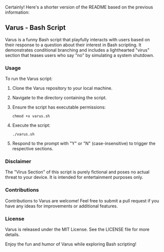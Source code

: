 Certainly! Here's a shorter version of the README based on the previous information:

## Varus - Bash Script

Varus is a funny Bash script that playfully interacts with users based on their response to a question about their interest in Bash scripting. It demonstrates conditional branching and includes a lighthearted "virus" section that teases users who say "no" by simulating a system shutdown.

### Usage

To run the Varus script:

1. Clone the Varus repository to your local machine.

2. Navigate to the directory containing the script.

3. Ensure the script has executable permissions:

   ```shell
   chmod +x varus.sh
   ```

4. Execute the script:

   ```shell
   ./varus.sh
   ```

5. Respond to the prompt with "Y" or "N" (case-insensitive) to trigger the respective sections.

### Disclaimer

The "Virus Section" of this script is purely fictional and poses no actual threat to your device. It is intended for entertainment purposes only.

### Contributions

Contributions to Varus are welcome! Feel free to submit a pull request if you have any ideas for improvements or additional features.

### License

Varus is released under the MIT License. See the LICENSE file for more details.

Enjoy the fun and humor of Varus while exploring Bash scripting!
